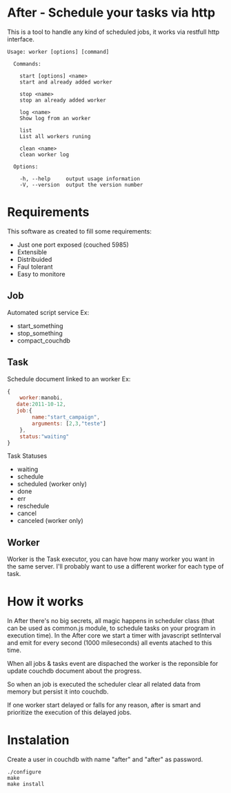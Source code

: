 # After - Schedule your tasks via http
This is a tool to handle any kind of scheduled jobs, it works via restfull http interface.

```
Usage: worker [options] [command]

  Commands:

    start [options] <name>
    start and already added worker
    
    stop <name>
    stop an already added worker
    
    log <name>
    Show log from an worker
    
    list 
    List all workers runing
    
    clean <name>
    clean worker log

  Options:

    -h, --help     output usage information
    -V, --version  output the version number
```

# Requirements
This software as created to fill some requirements:
* Just one port exposed (couched 5985)
* Extensible
* Distribuided
* Faul tolerant
* Easy to monitore

## Job
Automated script service
Ex: 
* start_something 
* stop_something
* compact_couchdb

## Task
Schedule document linked to an worker
Ex:

```javascript
{
	worker:manobi,
   date:2011-10-12,
   job:{
		name:"start_campaign",
		arguments: [2,3,"teste"]
	},
 	status:"waiting"
}
```

Task Statuses
* waiting
* schedule
* scheduled (worker only)
* done
* err
* reschedule
* cancel
* canceled (worker only)

## Worker
Worker is the Task executor, you can have how many worker you want in the same server. I'll probably want to use a different worker for each type of task.


# How it works
In After there's no big secrets, all magic happens in scheduler class (that can be used as common.js module, to schedule tasks on your program in execution time). In the After core we start a timer with javascript setInterval and emit for every second (1000 mileseconds) all events atached to this time.

When all jobs & tasks event are dispached the worker is the reponsible for update couchdb document about the progress.

So when an job is executed the scheduler clear all related data from memory but persist it into couchdb.

If one worker start delayed or falls for any reason, after is smart and prioritize the execution of this delayed jobs.

# Instalation

Create a user in couchdb with name "after" and "after" as password.

```
./configure
make
make install
```